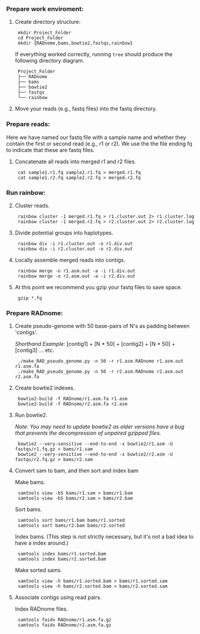 ### Prepare work enviroment:

1. Create directory structure:

        mkdir Project_Folder
        cd Project_Folder
        mkdir {RADnome,bams,bowtie2,fastqs,rainbow}

    If everything worked correctly, running `tree` should produce the following directory diagram.

        Project_Folder
        ├── RADnome
        ├── bams
        ├── bowtie2
        ├── fastqs
        └── rainbow

2. Move your reads (e.g., fastq files) into the fastq directory.

### Prepare reads:

Here we have named our fastq file with a sample name and whether they contain the first or second read (e.g., r1 or r2). We use the the file ending fq to indicate that these are fastq files. 

1. Concatenate all reads into merged r1 and r2 files.

        cat sample1.r1.fq sample2.r1.fq > merged.r1.fq
        cat sample1.r2.fq sample2.r2.fq > merged.r2.fq

### Run rainbow:

2. Cluster reads.
        
        rainbow cluster -1 merged.r1.fq > r1.cluster.out 2> r1.cluster.log
        rainbow cluster -1 merged.r2.fq > r2.cluster.out 2> r2.cluster.log

3. Divide potential groups into haplotypes.

        rainbow div -i r1.cluster.out -o r1.div.out
        rainbow div -i r2.cluster.out -o r2.div.out

4. Locally assemble merged reads into contigs.

        rainbow merge -o r1.asm.out -a -i r1.div.out
        rainbow merge -o r2.asm.out -a -i r2.div.out

5. At this point we recommend you gzip your fastq files to save space. 

        gzip *.fq

### Prepare RADnome:

1. Create pseudo-genome with 50 base-pairs of N's as padding between 'contigs'.

    *Shorthand Example:* [contig1] + [N * 50] + [contig2] + [N * 50] + [contig3] ... etc.

        ./make_RAD_pseudo_genome.py -n 50 -r r1.asm.RADnome r1.asm.out r1.asm.fa
        ./make_RAD_pseudo_genome.py -n 50 -r r2.asm.RADnome r2.asm.out r2.asm.fa

2. Create bowtie2 indexes.

        bowtie2-build -f RADnome/r1.asm.fa r1.asm
        bowtie2-build -f RADnome/r2.asm.fa r2.asm

3. Run bowtie2.
 
    *Note: You may need to update bowtie2 as older versions have a bug that prevents the decompression of unpaired gzipped files.*

        bowtie2 --very-sensitive --end-to-end -x bowtie2/r1.asm -U fastqs/r1.fq.gz > bams/r1.sam
        bowtie2 --very-sensitive --end-to-end -x bowtie2/r2.asm -U fastqs/r2.fq.gz > bams/r2.sam

4. Convert sam to bam, and then sort and index bam

    Make bams.

        samtools view -bS bams/r1.sam > bams/r1.bam
        samtools view -bS bams/r2.sam > bams/r2.bam

    Sort bams.

        samtools sort bams/r1.bam bams/r1.sorted
        samtools sort bams/r2.bam bams/r2.sorted

    Index bams. (This step is not strictly necessary, but it's not a bad idea to have a index around.)

        samtools index bams/r1.sorted.bam 
        samtools index bams/r2.sorted.bam 

    Make sorted sams.

        samtools view -h bams/r1.sorted.bam > bams/r1.sorted.sam
        samtools view -h bams/r2.sorted.bam > bams/r2.sorted.sam

5. Associate contigs using read pairs.

    Index RADnome files.

        samtools faidx RADnome/r1.asm.fa.gz
        samtools faidx RADnome/r2.asm.fa.gz






